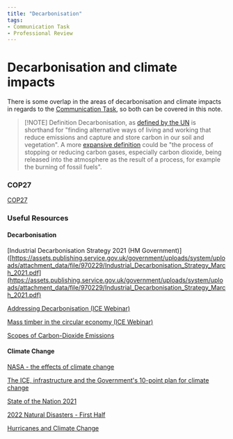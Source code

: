 ```yaml
---
title: "Decarbonisation"
tags: 
- Communication Task
- Professional Review
---
```

# Decarbonisation and climate impacts
There is some overlap in the areas of decarbonisation and climate impacts in regards to the [Communication Task](notes/Communication%20Task.md), so both can be covered in this note. 

> [!NOTE] Definition
> Decarbonisation, as [defined by the UN](https://news.un.org/en/story/2022/11/1130462) is shorthand for "finding alternative ways of living and working that reduce emissions and capture and store carbon in our soil and vegetation". A more [expansive definition](https://dictionary.cambridge.org/dictionary/english/decarbonization) could be "the process of stopping or reducing carbon gases, especially carbon dioxide, being released into the atmosphere as the result of a process, for example the burning of fossil fuels". 

### COP27
[COP27](notes/COP27.md)


### Useful Resources

#### Decarbonisation
[Industrial Decarbonisation Strategy 2021 (HM Government)]([https://assets.publishing.service.gov.uk/government/uploads/system/uploads/attachment_data/file/970229/Industrial_Decarbonisation_Strategy_March_2021.pdf](https://assets.publishing.service.gov.uk/government/uploads/system/uploads/attachment_data/file/970229/Industrial_Decarbonisation_Strategy_March_2021.pdf)

[Addressing Decarbonisation (ICE Webinar)](http://www.ice.org.uk/eventarchive/addressing-decarbonisation-in-sheffield-online)

[Mass timber in the circular economy (ICE Webinar)](http://www.ice.org.uk/eventarchive/mass-timber-in-the-circular-economy-webinar)

[Scopes of Carbon-Dioxide Emissions](notes/Scopes%20of%20Carbon-Dioxide%20Emissions.md)

#### Climate Change
[NASA - the effects of climate change](https://climate.nasa.gov/effects/)

[The ICE, infrastructure and the Government's 10-point plan for climate change](http://www.ice.org.uk/news-and-insight/the-infrastructure-blog/november-2020/government-ten-point-plan-for-climate-change)

[State of the Nation 2021](https://www.ice.org.uk/knowledge-and-resources/briefing-sheet/state-of-the-nation-2021-act-on-climate-change)

[2022 Natural Disasters - First Half](https://www.munichre.com/en/company/media-relations/media-information-and-corporate-news/media-information/2022/natural-disaster-figures-first-half-2022.html#:~:text=Share,-Close&text=The%20natural%20disaster%20picture%20for,extreme%20heat%2C%20wildfires%20and%20drought.)

[Hurricanes and Climate Change](https://www.c2es.org/content/hurricanes-and-climate-change/)

